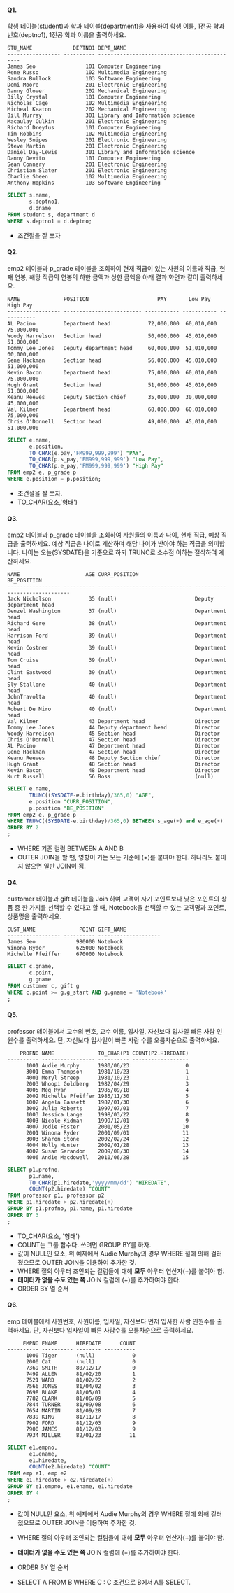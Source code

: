 #### Q1.

학생 테이블(student)과 학과 테이블(department)을 사용하여 학생 이름, 1전공 학과 번호(deptno1), 1전공 학과 이름을 출력하세요.

```
STU_NAME             DEPTNO1 DEPT_NAME
----------------- ---------- ---------------------------------------------
James Seo                101 Computer Engineering
Rene Russo               102 Multimedia Engineering
Sandra Bullock           103 Software Engineering
Demi Moore               201 Electronic Engineering
Danny Glover             202 Mechanical Engineering
Billy Crystal            101 Computer Engineering
Nicholas Cage            102 Multimedia Engineering
Micheal Keaton           202 Mechanical Engineering
Bill Murray              301 Library and Information science
Macaulay Culkin          201 Electronic Engineering
Richard Dreyfus          101 Computer Engineering
Tim Robbins              102 Multimedia Engineering
Wesley Snipes            201 Electronic Engineering
Steve Martin             201 Electronic Engineering
Daniel Day-Lewis         301 Library and Information science
Danny Devito             101 Computer Engineering
Sean Connery             201 Electronic Engineering
Christian Slater         201 Electronic Engineering
Charlie Sheen            102 Multimedia Engineering
Anthony Hopkins          103 Software Engineering
```

```SQL
SELECT s.name,
       s.deptno1,
       d.dname
FROM student s, department d
WHERE s.deptno1 = d.deptno;
```

- 조건절을 잘 쓰자



#### Q2.

emp2 테이블과 p_grade 테이블을 조회하여 현재 직급이 있는 사원의 이름과 직급, 현재 연봉, 해당 직급의 연봉의 하한 금액과 상한 금액을 아래 결과 화면과 같이 출력하세요.

```
NAME              POSITION                      PAY       Low Pay     High Pay
----------------- ------------------------- ----------- ----------- -----------
AL Pacino         Department head            72,000,000  60,010,000  75,000,000
Woody Harrelson   Section head               50,000,000  45,010,000  51,000,000
Tommy Lee Jones   Deputy department head     60,000,000  51,010,000  60,000,000
Gene Hackman      Section head               56,000,000  45,010,000  51,000,000
Kevin Bacon       Department head            75,000,000  60,010,000  75,000,000
Hugh Grant        Section head               51,000,000  45,010,000  51,000,000
Keanu Reeves      Deputy Section chief       35,000,000  30,000,000  45,000,000
Val Kilmer        Department head            68,000,000  60,010,000  75,000,000
Chris O'Donnell   Section head               49,000,000  45,010,000  51,000,000
```

```sql
SELECT e.name,
       e.position,
       TO_CHAR(e.pay,'FM999,999,999') "PAY",
       TO_CHAR(p.s_pay,'FM999,999,999') "Low Pay",
       TO_CHAR(p.e_pay,'FM999,999,999') "High Pay"
FROM emp2 e, p_grade p
WHERE e.position = p.position;
```

- 조건절을 잘 쓰자.
- TO_CHAR(요소,'형태')



#### Q3.

emp2 테이블과 p_grade 테이블을 조회하여 사원들의 이름과 나이, 현재 직급, 예상 직급을 출력하세요. 예상 직급은 나이로 계산하며 해당 나이가 받아야 하는 직급을 의미합니다. 나이는 오늘(SYSDATE)을 기준으로 하되 TRUNC로 소수점 이하는 절삭하여 계산하세요.

```
NAME                     AGE CURR_POSITION                  BE_POSITION
----------------- ---------- ------------------------------ ------------------------------
Jack Nicholson            35 (null)                         Deputy department head
Denzel Washington         37 (null)                         Department head
Richard Gere              38 (null)                         Department head
Harrison Ford             39 (null)                         Department head
Kevin Costner             39 (null)                         Department head
Tom Cruise                39 (null)                         Department head
Clint Eastwood            39 (null)                         Department head
Sly Stallone              40 (null)                         Department head
JohnTravolta              40 (null)                         Department head
Robert De Niro            40 (null)                         Department head
Val Kilmer                43 Department head                Director
Tommy Lee Jones           44 Deputy department head         Director
Woody Harrelson           45 Section head                   Director
Chris O'Donnell           47 Section head                   Director
AL Pacino                 47 Department head                Director
Gene Hackman              47 Section head                   Director
Keanu Reeves              48 Deputy Section chief           Director
Hugh Grant                48 Section head                   Director
Kevin Bacon               48 Department head                Director
Kurt Russell              56 Boss                           (null)
```

```sql
SELECT e.name,
       TRUNC((SYSDATE-e.birthday)/365,0) "AGE",
       e.position "CURR_POSITION",
       p.position "BE_POSITION"
FROM emp2 e, p_grade p
WHERE TRUNC((SYSDATE-e.birthday)/365,0) BETWEEN s_age(+) and e_age(+)
ORDER BY 2
;
```

- WHERE 기준 컬럼 BETWEEN A AND B
- OUTER JOIN을 할 땐, 영향이 가는 모든 기준에 (+)를 붙여야 한다. 하나라도 붙이지 않으면 일반 JOIN이 됨.



#### Q4.

customer 테이블과 gift 테이블을 Join 하여 고객이 자기 포인트보다 낮은 포인트의 상품 중 한 가지를 선택할 수 있다고 할 때, Notebook을 선택할 수 있는 고객명과 포인트, 상품명을 출력하세요.

```
CUST_NAME              POINT GIFT_NAME
----------------- ---------- --------------------
James Seo             980000 Notebook
Winona Ryder          625000 Notebook
Michelle Pfeiffer     670000 Notebook
```

```sql
SELECT c.gname,
       c.point,
       g.gname
FROM customer c, gift g
WHERE c.point >= g.g_start AND g.gname = 'Notebook'
;
```



#### Q5.

professor 테이블에서 교수의 번호, 교수 이름, 입사일, 자신보다 입사일 빠른 사람 인원수를 출력하세요. 단, 자신보다 입사일이 빠른 사람 수를 오름차순으로 출력하세요.

```
    PROFNO NAME              TO_CHAR(P1 COUNT(P2.HIREDATE)
---------- ----------------- ---------- ------------------
      1001 Audie Murphy      1980/06/23                  0
      3001 Emma Thompson     1981/10/23                  1
      4001 Meryl Streep      1981/10/23                  1
      2003 Whoopi Goldberg   1982/04/29                  3
      4005 Meg Ryan          1985/09/18                  4
      2002 Michelle Pfeiffer 1985/11/30                  5
      1002 Angela Bassett    1987/01/30                  6
      3002 Julia Roberts     1997/07/01                  7
      1003 Jessica Lange     1998/03/22                  8
      4003 Nicole Kidman     1999/12/01                  9
      4007 Jodie Foster      2001/05/23                 10
      2001 Winona Ryder      2001/09/01                 11
      3003 Sharon Stone      2002/02/24                 12
      4004 Holly Hunter      2009/01/28                 13
      4002 Susan Sarandon    2009/08/30                 14
      4006 Andie Macdowell   2010/06/28                 15
```

```sql
SELECT p1.profno,
       p1.name,
       TO_CHAR(p1.hiredate,'yyyy/mm/dd') "HIREDATE",
       COUNT(p2.hiredate) "COUNT"
FROM professor p1, professor p2
WHERE p1.hiredate > p2.hiredate(+)
GROUP BY p1.profno, p1.name, p1.hiredate
ORDER BY 3
;
```

- TO_CHAR(요소, '형태')
- COUNT는 그룹 함수다. 쓰려면 GROUP BY를 하자.
- 값이 NULL인 요소, 위 예제에서 Audie Murphy의 경우 WHERE 절에 의해 걸러졌으므로 OUTER JOIN을 이용하여 추가한 것.
- WHERE 절의 아우터 조인되는 컬럼들에 대해 **모두** 아우터 연산자(+)를 붙여야 함.
- **데이터가 없을 수도 있는 쪽** JOIN 컬럼에 (+)를 추가하여야 한다.
- ORDER BY 열 순서



#### Q6.

emp 테이블에서 사원번호, 사원이름, 입사일, 자신보다 먼저 입사한 사람 인원수를 출력하세요. 단, 자신보다 입사일이 빠른 사람수를 오름차순으로 출력하세요.

```
     EMPNO ENAME      HIREDATE      COUNT
---------- ---------- -------- ----------
      1000 Tiger      (null)            0
      2000 Cat        (null)            0
      7369 SMITH      80/12/17          0
      7499 ALLEN      81/02/20          1
      7521 WARD       81/02/22          2
      7566 JONES      81/04/02          3
      7698 BLAKE      81/05/01          4
      7782 CLARK      81/06/09          5
      7844 TURNER     81/09/08          6
      7654 MARTIN     81/09/28          7
      7839 KING       81/11/17          8
      7902 FORD       81/12/03          9
      7900 JAMES      81/12/03          9
      7934 MILLER     82/01/23         11
```

```SQL
SELECT e1.empno,
       e1.ename,
       e1.hiredate,
       COUNT(e2.hiredate) "COUNT"
FROM emp e1, emp e2
WHERE e1.hiredate > e2.hiredate(+)
GROUP BY e1.empno, e1.ename, e1.hiredate
ORDER BY 4
;
```

- 값이 NULL인 요소, 위 예제에서 Audie Murphy의 경우 WHERE 절에 의해 걸러졌으므로 OUTER JOIN을 이용하여 추가한 것.
- WHERE 절의 아우터 조인되는 컬럼들에 대해 **모두** 아우터 연산자(+)를 붙여야 함.
- **데이터가 없을 수도 있는 쪽** JOIN 컬럼에 (+)를 추가하여야 한다.
- ORDER BY 열 순서

- SELECT A FROM B WHERE C : C 조건으로 B에서 A를 SELECT. 